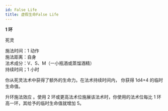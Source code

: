 ```yaml
---
id: False Life
title: 虚假生命False Life
---
```


**1 环**

死灵

施法时间：1 动作  
施法距离：自身  
法术成分：V、S、M（一小瓶酒或蒸馏酒精）  
持续时间；1 小时

你从死灵法术中获得了额外的生命力。在法术持续时间内，
你获得 1d4+4 的临时生命值。

升环施法效应
。使用 2 环或更高法术位施展该法术时，你使用的法术位每比 1 环高一环，其给予的临时生命值就增加 5。
